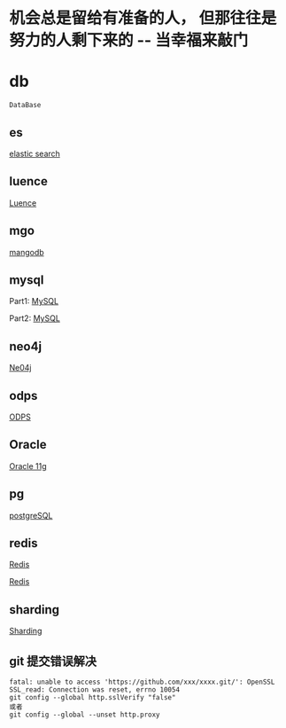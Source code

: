 # 机会总是留给有准备的人， 但那往往是努力的人剩下来的 -- 当幸福来敲门
# db
```
DataBase
```
## es
[elastic search](allst-es/README-ES.md)

## luence
[Luence](allst-luence/README.md)

## mgo
[mangodb](allst-mongodb/README.md)

## mysql
Part1: [MySQL](allst-mysql/README-MYSQL.md)

Part2: [MySQL](allst-mysql/README-MYSQL2.md)

## neo4j

[Ne04j](allst-neo4j/README.md)

## odps
[ODPS](allst-odps/README.md)

## Oracle
[Oracle 11g](allst-oracle/README.md)

## pg
[postgreSQL](allst-postgresql/README.md)

## redis
[Redis](allst-redis/README-REDIS2.md)

[Redis](allst-redis/README-REDIS.md)

## sharding
[Sharding](allst-sharding-proxy/README.md)


## git 提交错误解决
```text
fatal: unable to access 'https://github.com/xxx/xxxx.git/': OpenSSL SSL_read: Connection was reset, errno 10054
git config --global http.sslVerify "false"
或者
git config --global --unset http.proxy
```